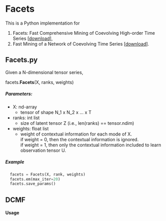 # Facets

This is a Python implementation for
1. Facets: Fast Comprehensive Mining of Coevolving High-order Time Series
\[[download](http://ycai.ws.gc.cuny.edu/files/2015/07/Facets_KDD15.pdf)\],
2. Fast Mining of a Network of Coevolving Time Series
\[[download](http://ycai.ws.gc.cuny.edu/files/2015/03/NoT_sdm15.pdf)\].

## Facets.py
Given a N-dimensional tensor series,

facets.**Facets**(X, ranks, weights)

##### Parameters:
- X: nd-array  
    - tensor of shape N_1 x N_2 x ... x T
- ranks: int list  
    - size of latent tensor Z
        (i.e., len(ranks) == tensor.ndim)
- weights: float list  
    - weight of contextual information for each mode of X.  
        if weight = 0, then the contextual information is ignored.  
        if weight = 1, then only the contextual information included to learn observation tensor U.

##### Example
```python
  facets = Facets(X, rank, weights)
  facets.em(max_iter=20)
  facets.save_params()
```

## DCMF
#### Usage
